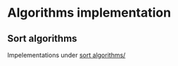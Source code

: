 # Algorithms implementation
## Sort algorithms
Impelementations under [sort algorithms/](https://github.com/dgharsallah/algorithms-data-structures/tree/master/algorithms/sort%20algorithms)
